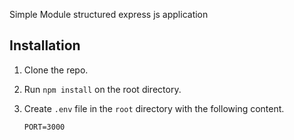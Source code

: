 Simple Module structured express js application

Installation
----------------

1. Clone the repo.

2. Run `npm install` on the root directory.

3. Create `.env` file in the `root` directory  with the following content.

   `PORT=3000`